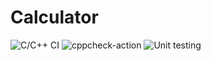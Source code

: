 # Calculator

![C/C++ CI](https://github.com/99003158/Calculator/workflows/C/C++%20CI/badge.svg)  ![cppcheck-action](https://github.com/99003158/Calculator/workflows/cppcheck-action/badge.svg)  ![Unit testing](https://github.com/99003158/Calculator/workflows/Unit%20testing/badge.svg)
